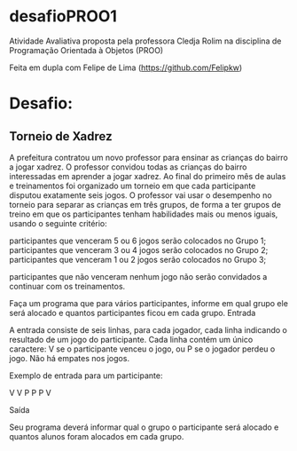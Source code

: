 # desafioPROO1

Atividade Avaliativa proposta pela professora Cledja Rolim na disciplina de Programação Orientada à Objetos (PROO)

Feita em dupla com Felipe de Lima (https://github.com/Felipkw)

# Desafio:

## Torneio de Xadrez

A prefeitura contratou um novo professor para ensinar as crianças do bairro a jogar xadrez. O
professor convidou todas as crianças do bairro interessadas em aprender a jogar xadrez. Ao
final do primeiro mês de aulas e treinamentos foi organizado um torneio em que cada
participante disputou exatamente seis jogos. O professor vai usar o desempenho no torneio
para separar as crianças em três grupos, de forma a ter grupos de treino em que os
participantes tenham habilidades mais ou menos iguais, usando o seguinte critério:

participantes que venceram 5 ou 6 jogos serão colocados no Grupo 1;
participantes que venceram 3 ou 4 jogos serão colocados no Grupo 2;
participantes que venceram 1 ou 2 jogos serão colocados no Grupo 3;

participantes que não venceram nenhum jogo não serão convidados a continuar com os
treinamentos.

Faça um programa que para vários participantes, informe em qual grupo ele será alocado e
quantos participantes ficou em cada grupo.
Entrada

A entrada consiste de seis linhas, para cada jogador, cada linha indicando o resultado de um
jogo do participante. Cada linha contém um único caractere: V se o participante venceu o jogo,
ou P se o jogador perdeu o jogo. Não há empates nos jogos.

Exemplo de entrada para um participante:

V
V
P
P
P
V

Saída

Seu programa deverá informar qual o grupo o participante será alocado e quantos alunos
foram alocados em cada grupo.

